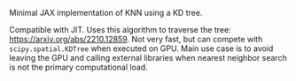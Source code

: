 Minimal JAX implementation of KNN using a KD tree.

Compatible with JIT. Uses this algorithm to traverse the tree: https://arxiv.org/abs/2210.12859. Not very fast, but can compete with `scipy.spatial.KDTree` when executed on GPU. Main use case is to avoid leaving the GPU and calling external libraries when nearest neighbor search is not the primary computational load.